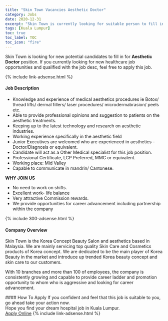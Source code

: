 ```yaml
---
title: "Skin Town Vacancies Aesthetic Doctor" 
category: Jobs 
date: 2020-12-31 
excerpt: "Skin Town is currently looking for suitable person to fill in the Aesthetic Doctor which positioned at Kuala Lumpur" 
tags: [Kuala Lumpur] 
toc: true 
toc_label: TOC 
toc_icon: "fire" 
--- 
```


<p>Skin Town is looking for new potential candidates to fill in for <b>Aesthetic Doctor</b> position. If you currently looking for new healthcare job opportunities and qualified with the job desc, feel free to apply this job.
</p>{% include link-adsense.html %} 
<div><div><div><h4>Job Description</h4></div></div><div><div><span><div><ul><li>Knowledge and experience of medical aesthetics procedures ie Botox/ thread lifts/ dermal fillers/ laser procedures/ microdermabrasion/ peels etc.</li><li>Able to provide professional opinions and suggestion to patients on the aesthetic treatments.</li><li>Keeping up to the latest technology and research on aesthetic industries.</li><li>Working experience specifically in the aesthetic field</li><li>Junior Executives are welcomed who are experienced in aesthetics - Doctor/Diagnosis or equivalent.</li><li>Candidate will act as a Other Medical specialist for this job position.</li><li>Professional Certificate, LCP Preferred, MMC or equivalent.&#160;</li><li>Working place: Mid Valley</li><li>Capable to communicate in mandrin/ Cantonese.</li></ul><p><strong>WHY JOIN US</strong></p><ul><li>No need to work on shifts.</li><li>Excellent work- life balance</li><li>Very attractive Commission rewards.</li><li>We provide opportunities for career advancement including partnership within the company</li></ul></div></span></div></div></div> 
{% include 300-adsense.html %} 
<div><div><div><h4>Company Overview</h4></div></div><div><div><span><div><p>Skin Town  is the Korea Concept Beauty Salon and aesthetics based in Malaysia. We are mainly servicing top quality Skin Care and Cosmetics products of Korea concept. We are dedicated to be the main player of Korea Beauty in the market and&#160;introduce up trended Korea beauty concept and skin care to our customers.</p><p>With 10 branches and more than 100 of employees, the company is consistently growing and capable to provide career ladder and promotion opportunity to whom who is aggressive and looking for career advancement.</p></div></span></div></div></div> 
#### How To Apply 
If you confident and feel that this job is suitable to you, go ahead take your action now. <br/> 
Hope you find your dream hospital job in Kuala Lumpur. <br/> 
<a href="https://www.jobstreet.com.my/en/job/aesthetic-doctor-4444356?jobId=jobstreet-my-job-4444356&sectionRank=12&token=0~758820c0-3589-47b9-9ba3-cdcb6532ecb7&fr=SRP%20View%20In%20New%20Ta" class="btn btn--warning" target="_blank" rel="nofollow noopenner">Apply Online</a> 
{% include link-adsense.html %} 